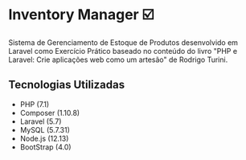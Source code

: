 # Inventory Manager :ballot_box_with_check:

Sistema de Gerenciamento de Estoque de Produtos desenvolvido em Laravel como Exercício Prático baseado no conteúdo do livro "PHP e Laravel: Crie aplicações web como um artesão" de Rodrigo Turini.

## Tecnologias Utilizadas

- PHP (7.1)
- Composer (1.10.8)
- Laravel (5.7)
- MySQL (5.7.31)
- Node.js (12.13)
- BootStrap (4.0)